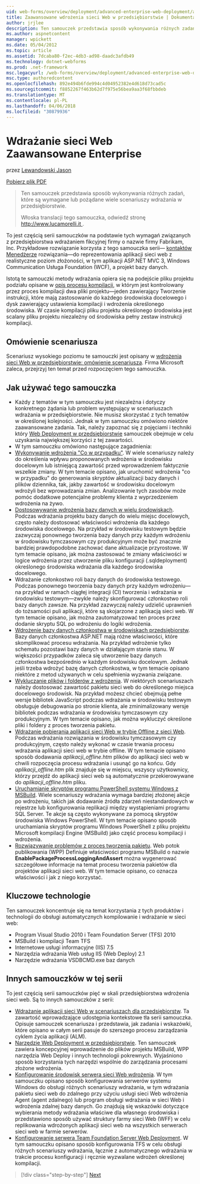 ```yaml
---
uid: web-forms/overview/deployment/advanced-enterprise-web-deployment/advanced-enterprise-web-deployment
title: Zaawansowane wdrożenia sieci Web w przedsiębiorstwie | Dokumentacja firmy Microsoft
author: jrjlee
description: Ten samouczek przedstawia sposób wykonywania różnych zadań, które są wymagane lub pożądane wiele scenariuszy wdrażania w przedsiębiorstwie. Dla Włoska translati...
ms.author: aspnetcontent
manager: wpickett
ms.date: 05/04/2012
ms.topic: article
ms.assetid: 7dcaba80-f2ec-4db3-ad98-daadc3afdb49
ms.technology: dotnet-webforms
ms.prod: .net-framework
msc.legacyurl: /web-forms/overview/deployment/advanced-enterprise-web-deployment/advanced-enterprise-web-deployment
msc.type: authoredcontent
ms.openlocfilehash: 892e494b6fde994c4d04952382e4d618d73cad5c
ms.sourcegitcommit: f8852267f463b62d7f975e56bea9aa3f68fbbdeb
ms.translationtype: MT
ms.contentlocale: pl-PL
ms.lasthandoff: 04/06/2018
ms.locfileid: "30879936"
---
```

<a name="advanced-enterprise-web-deployment"></a>Wdrażanie sieci Web Zaawansowane Enterprise
====================
przez [Lewandowski Jason](https://github.com/jrjlee)

[Pobierz plik PDF](https://msdnshared.blob.core.windows.net/media/MSDNBlogsFS/prod.evol.blogs.msdn.com/CommunityServer.Blogs.Components.WeblogFiles/00/00/00/63/56/8130.DeployingWebAppsInEnterpriseScenarios.pdf)

> Ten samouczek przedstawia sposób wykonywania różnych zadań, które są wymagane lub pożądane wiele scenariuszy wdrażania w przedsiębiorstwie.
> 
> Włoska translacji tego samouczka, odwiedź stronę [ http://www.lucamorelli.it ](http://www.lucamorelli.it).


To jest częścią serii samouczków na podstawie tych wymagań związanych z przedsiębiorstwa wdrażaniem fikcyjnej firmy o nazwie firmy Fabrikam, Inc. Przykładowe rozwiązanie korzysta z tego samouczka serii&#x2014; [kontaktów Menedżerze](../web-deployment-in-the-enterprise/the-contact-manager-solution.md) rozwiązania&#x2014;do reprezentowania aplikacji sieci web z realistyczne poziom złożoności, w tym aplikacji ASP.NET MVC 3, Windows Communication Usługa Foundation (WCF), a projekt bazy danych.

Istotą te samouczki metody wdrażania opiera się na podejście pliku projektu podziału opisane w [opis procesu kompilacji](../web-deployment-in-the-enterprise/understanding-the-build-process.md), w którym jest kontrolowany przez proces kompilacji dwa pliki projektu&#x2014;jeden zawierający Tworzenie instrukcji, które mają zastosowanie do każdego środowiska docelowego i dysk zawierający ustawienia kompilacji i wdrożenia określonego środowiska. W czasie kompilacji pliku projektu określonego środowiska jest scalany pliku projektu niezależny od środowiska pełny zestaw instrukcji kompilacji.

## <a name="scenario-overview"></a>Omówienie scenariusza

Scenariusz wysokiego poziomu te samouczki jest opisany w [wdrożenia sieci Web w przedsiębiorstwie: omówienie scenariusza](../deploying-web-applications-in-enterprise-scenarios/enterprise-web-deployment-scenario-overview.md). Firma Microsoft zaleca, przejrzyj ten temat przed rozpoczęciem tego samouczka.

## <a name="how-to-use-this-tutorial"></a>Jak używać tego samouczka

- Każdy z tematów w tym samouczku jest niezależna i dotyczy konkretnego żądania lub problem występujący w scenariuszach wdrażania w przedsiębiorstwie. Nie musisz skorzystać z tych tematów w określonej kolejności. Jednak w tym samouczku omówiono niektóre zaawansowane zadania. Tak, należy zapoznać się z pojęciami i techniki który [Web Deployment w przedsiębiorstwie](../web-deployment-in-the-enterprise/web-deployment-in-the-enterprise.md) samouczek obejmuje w celu uzyskania największej korzyści z tej zawartości.
- W tym samouczku omówiono następujące zagadnienia:
- [Wykonywanie wdrożenia "Co w przypadku"](performing-a-what-if-deployment.md). W wiele scenariuszy należy do określenia wpływu proponowanych wdrożenia w środowisku docelowym lub istniejącą zawartość przed wprowadzeniem faktycznie wszelkie zmiany. W tym temacie opisano, jak uruchomić wdrożenia "co w przypadku" do generowania skryptów aktualizacji bazy danych i plików dziennika, tak, jakby zawartość w środowisku docelowym wdrożyli bez wprowadzania zmian. Analizowanie tych zasobów może pomóc dodatkowe potencjalne problemy klienta z wyprzedzeniem wdrożenia na żywo.
- [Dostosowywanie wdrożenia bazy danych w wielu środowiskach](customizing-database-deployments-for-multiple-environments.md). Podczas wdrażania projektu bazy danych do wielu miejsc docelowych, często należy dostosować właściwości wdrożenia dla każdego środowiska docelowego. Na przykład w środowisku testowym będzie zazwyczaj ponownego tworzenia bazy danych przy każdym wdrożeniu w środowisku tymczasowym czy produkcyjnym może być znacznie bardziej prawdopodobne zachować dane aktualizacje przyrostowe. W tym temacie opisano, jak można zastosować te zmiany właściwości w logice wdrożenia przez utworzenie pliku konfiguracji (.sqldeployment) określonego środowiska wdrażania dla każdego środowiska docelowego.
- Wdrażanie członkostwo roli bazy danych do środowiska testowego. Podczas ponownego tworzenia bazy danych przy każdym wdrożeniu&#x2014;na przykład w ramach ciągłej integracji (CI) tworzenia i wdrażania w środowisku testowym&#x2014;zwykle należy skonfigurować członkostwo roli bazy danych zawsze. Na przykład zazwyczaj należy udzielić uprawnień do tożsamości puli aplikacji, które są skojarzone z aplikacją sieci web. W tym temacie opisano, jak można zautomatyzować ten proces przez dodanie skryptu SQL po wdrożeniu do logiki wdrożenia.
- [Wdrożenie bazy danych członkostwa w środowiskach przedsiębiorstw](deploying-membership-databases-to-enterprise-environments.md). Bazy danych członkostwa ASP.NET mają różne właściwości, które skomplikować procesu wdrażania. Na przykład wdrożenie tylko schematu pozostawi bazy danych w działającym stanie stanu. W większości przypadków zaleca się utworzenie bazy danych członkostwa bezpośrednio w każdym środowisku docelowym. Jednak jeśli trzeba wdrożyć bazę danych członkostwa, w tym temacie opisano niektóre z metod używanych w celu spełnienia wyzwania związane.
- [Wykluczanie plików i folderów z wdrożenia](excluding-files-and-folders-from-deployment.md). W niektórych scenariuszach należy dostosować zawartość pakietu sieci web do określonego miejsca docelowego środowisk. Na przykład możesz chcieć obejmują pełne wersje bibliotek JavaScript podczas wdrażania w środowisku testowym obsługuje debugowania po stronie klienta, ale zminimalizowany wersje bibliotek podczas wdrażania w środowisku tymczasowym czy produkcyjnym. W tym temacie opisano, jak można wykluczyć określone pliki i foldery z proces tworzenia pakietu.
- [Wdrażanie pobierania aplikacji sieci Web w trybie Offline z sieci Web](taking-web-applications-offline-with-web-deploy.md). Podczas wdrażania rozwiązania w środowisku tymczasowym czy produkcyjnym, często należy wykonać w czasie trwania procesu wdrażania aplikacji sieci web w trybie offline. W tym temacie opisano sposób dodawania *aplikacji\_offline.htm* plików do aplikacji sieci web w chwili rozpoczęcia procesu wdrażania i usunąć go na końcu. Gdy *aplikacji\_offline.htm* plik znajduje się w miejscu, wszyscy użytkownicy, którzy przejdź do aplikacji sieci web są automatycznie przekierowywane do *aplikacji\_offline.htm* pliku.
- [Uruchamianie skryptów programu PowerShell systemu Windows z MSBuild](running-windows-powershell-scripts-from-msbuild-project-files.md). Wiele scenariuszy wdrażania wymaga bardziej złożonej akcje po wdrożeniu, takich jak dodawanie źródła zdarzeń niestandardowych w rejestrze lub konfigurowania replikacji między wystąpieniami programu SQL Server. Te akcje są często wykonywane za pomocą skryptów środowiska Windows PowerShell. W tym temacie opisano sposób uruchamiania skryptów programu Windows PowerShell z pliku projektu Microsoft kompilacji Engine (MSBuild) jako część procesu kompilacji i wdrożenia.
- [Rozwiązywanie problemów z proces tworzenia pakietu](troubleshooting-the-packaging-process.md). Web potok publikowania (WPP) Definiuje właściwości programu MSBuild o nazwie **EnablePackageProcessLoggingAndAssert** można wygenerować szczegółowe informacje na temat procesu tworzenia pakietów dla projektów aplikacji sieci web. W tym temacie opisano, co oznacza właściwości i jak z niego korzystać.

## <a name="key-technologies"></a>Kluczowe technologie

Ten samouczek koncentruje się na temat korzystania z tych produktów i technologii do obsługi automatycznych kompilowanie i wdrażanie w sieci web:

- Program Visual Studio 2010 i Team Foundation Server (TFS) 2010
- MSBuild i kompilacji Team TFS
- Internetowe usługi informacyjne (IIS) 7.5
- Narzędzia wdrażania Web usług IIS (Web Deploy) 2.1
- Narzędzie wdrażania VSDBCMD.exe baz danych

## <a name="other-tutorials-in-this-series"></a>Innych samouczków w tej serii

To jest częścią serii samouczków pięć w skali przedsiębiorstwa wdrożenia sieci web. Są to innych samouczków z serii:

- [Wdrażanie aplikacji sieci Web w scenariuszach dla przedsiębiorstw](../deploying-web-applications-in-enterprise-scenarios/deploying-web-applications-in-enterprise-scenarios.md). Ta zawartość wprowadzające udostępnia kontekstowe tła serii samouczka. Opisuje samouczek scenariusza i przedstawia, jak zadania i wskazówki, które opisano w całym serii pasuje do szerszego procesu zarządzania cyklem życia aplikacji (ALM).
- [Narzędzie Web Deployment w przedsiębiorstwie](../web-deployment-in-the-enterprise/web-deployment-in-the-enterprise.md). Ten samouczek zawiera koncepcyjnej wprowadzenie do plików projektu MSBuild, WPP narzędzia Web Deploy i innych technologii pokrewnych. Wyjaśniono sposób korzystania tych narzędzi wspólnie do zarządzania procesami złożone wdrożenia.
- [Konfigurowanie środowisk serwera sieci Web wdrożenia](../configuring-server-environments-for-web-deployment/configuring-server-environments-for-web-deployment.md). W tym samouczku opisano sposób konfigurowania serwerów systemu Windows do obsługi różnych scenariuszy wdrażania, w tym wdrażania pakietu sieci web do zdalnego przy użyciu usługi sieci Web wdrożenia Agent (agent zdalnego) lub program obsługi wdrażania w sieci Web i wdrożenia zdalnej bazy danych. Go znajdują się wskazówki dotyczące wybierania metody wdrażania właściwe dla własnego środowiska i przedstawiono sposób używać struktury farmy sieci Web (WFF) w celu replikowania wdrożonych aplikacji sieci web na wszystkich serwerach sieci web w farmie serwerów.
- [Konfigurowanie serwera Team Foundation Server Web Deployment](../configuring-team-foundation-server-for-web-deployment/configuring-team-foundation-server-for-web-deployment.md). W tym samouczku opisano sposób konfigurowania TFS w celu obsługi różnych scenariuszy wdrażania, łącznie z automatycznego wdrażania w trakcie procesu konfiguracji i ręcznie wyzwalane wdrożeń określonej kompilacji.

> [!div class="step-by-step"]
> [Next](performing-a-what-if-deployment.md)
